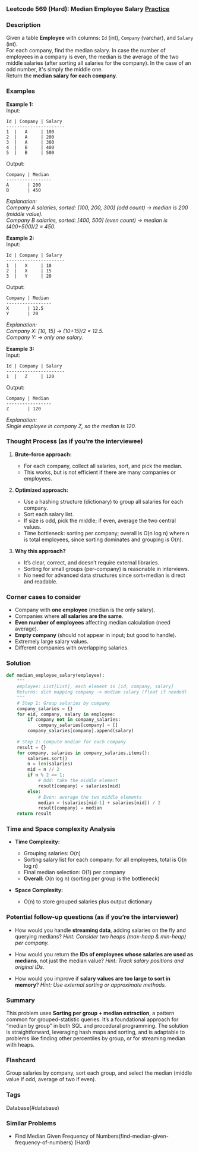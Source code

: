 ### Leetcode 569 (Hard): Median Employee Salary [Practice](https://leetcode.com/problems/median-employee-salary)

### Description  
Given a table **Employee** with columns: `Id` (int), `Company` (varchar), and `Salary` (int).  
For each company, find the median salary. In case the number of employees in a company is even, the median is the average of the two middle salaries (after sorting all salaries for the company). In the case of an odd number, it's simply the middle one.  
Return the **median salary for each company**.

### Examples  

**Example 1:**  
Input:  
```
Id | Company | Salary
----------------------
1  |   A     | 100
2  |   A     | 200
3  |   A     | 300
4  |   B     | 400
5  |   B     | 500
```
Output:  
```
Company | Median
-----------------
A       | 200
B       | 450
```
*Explanation:  
Company A salaries, sorted: [100, 200, 300] (odd count) → median is 200 (middle value).  
Company B salaries, sorted: [400, 500] (even count) → median is (400+500)/2 = 450.*

**Example 2:**  
Input:  
```
Id | Company | Salary
----------------------
1  |   X     | 10
2  |   X     | 15
3  |   Y     | 20
```
Output:  
```
Company | Median
-----------------
X       | 12.5
Y       | 20
```
*Explanation:  
Company X: [10, 15] → (10+15)/2 = 12.5.  
Company Y:  → only one salary.*

**Example 3:**  
Input:  
```
Id | Company | Salary
----------------------
1  |   Z     | 120
```
Output:  
```
Company | Median
-----------------
Z       | 120
```
*Explanation:  
Single employee in company Z, so the median is 120.*

### Thought Process (as if you’re the interviewee)  

1. **Brute-force approach:**
   - For each company, collect all salaries, sort, and pick the median.
   - This works, but is not efficient if there are many companies or employees.

2. **Optimized approach:**
   - Use a hashing structure (dictionary) to group all salaries for each company.
   - Sort each salary list.
   - If size is odd, pick the middle; if even, average the two central values.
   - Time bottleneck: sorting per company; overall is O(n log n) where n is total employees, since sorting dominates and grouping is O(n).

3. **Why this approach?**
   - It’s clear, correct, and doesn’t require external libraries.
   - Sorting for small groups (per-company) is reasonable in interviews.
   - No need for advanced data structures since sort+median is direct and readable.

### Corner cases to consider  
- Company with **one employee** (median is the only salary).
- Companies where **all salaries are the same**.
- **Even number of employees** affecting median calculation (need average).
- **Empty company** (should not appear in input; but good to handle).
- Extremely large salary values.
- Different companies with overlapping salaries.

### Solution

```python
def median_employee_salary(employee):
    """
    employee: List[List], each element is [id, company, salary]
    Returns: dict mapping company -> median salary (float if needed)
    """
    # Step 1: Group salaries by company
    company_salaries = {}
    for eid, company, salary in employee:
        if company not in company_salaries:
            company_salaries[company] = []
        company_salaries[company].append(salary)
    
    # Step 2: Compute median for each company
    result = {}
    for company, salaries in company_salaries.items():
        salaries.sort()
        n = len(salaries)
        mid = n // 2
        if n % 2 == 1:
            # Odd: take the middle element
            result[company] = salaries[mid]
        else:
            # Even: average the two middle elements
            median = (salaries[mid-1] + salaries[mid]) / 2
            result[company] = median
    return result
```

### Time and Space complexity Analysis  

- **Time Complexity:**  
  - Grouping salaries: O(n)  
  - Sorting salary list for each company: for all employees, total is O(n log n)
  - Final median selection: O(1) per company  
  - **Overall:** O(n log n) (sorting per group is the bottleneck)

- **Space Complexity:**  
  - O(n) to store grouped salaries plus output dictionary

### Potential follow-up questions (as if you’re the interviewer)  

- How would you handle **streaming data**, adding salaries on the fly and querying medians?
  *Hint: Consider two heaps (max-heap & min-heap) per company.*

- How would you return the **IDs of employees whose salaries are used as medians**, not just the median value?
  *Hint: Track salary positions and original IDs.*

- How would you improve if **salary values are too large to sort in memory**?
  *Hint: Use external sorting or approximate methods.*

### Summary
This problem uses **Sorting per group + median extraction**, a pattern common for grouped-statistic queries. It’s a foundational approach for “median by group” in both SQL and procedural programming. The solution is straightforward, leveraging hash maps and sorting, and is adaptable to problems like finding other percentiles by group, or for streaming median with heaps.


### Flashcard
Group salaries by company, sort each group, and select the median (middle value if odd, average of two if even).

### Tags
Database(#database)

### Similar Problems
- Find Median Given Frequency of Numbers(find-median-given-frequency-of-numbers) (Hard)